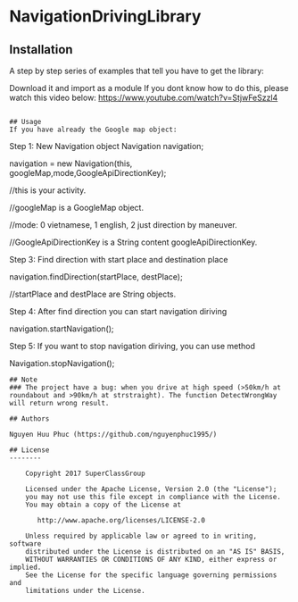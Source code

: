 # NavigationDrivingLibrary


## Installation

A step by step series of examples that tell you have to get the library:

Download it and import as a module
If you dont know how to do this, please watch this video below:
https://www.youtube.com/watch?v=StjwFeSzzl4
```

## Usage
If you have already the Google map object:
```
Step 1: New Navigation object
Navigation navigation;

navigation = new Navigation(this, googleMap,mode,GoogleApiDirectionKey);

//this is your activity.

//googleMap is a GoogleMap object.

//mode: 0 vietnamese, 1 english, 2 just direction by maneuver.

//GoogleApiDirectionKey is a String content googleApiDirectionKey.

Step 3: Find direction with start place and destination place

navigation.findDirection(startPlace, destPlace);

//startPlace and destPlace are String objects.

Step 4: After find direction you can start navigation diriving

navigation.startNavigation();
 
Step 5: If you want to stop navigation diriving, you can use method

Navigation.stopNavigation();

```
## Note
### The project have a bug: when you drive at high speed (>50km/h at roundabout and >90km/h at strstraight). The function DetectWrongWay will return wrong result. 

## Authors

Nguyen Huu Phuc (https://github.com/nguyenphuc1995/)

## License
--------

    Copyright 2017 SuperClassGroup

    Licensed under the Apache License, Version 2.0 (the "License");
    you may not use this file except in compliance with the License.
    You may obtain a copy of the License at

       http://www.apache.org/licenses/LICENSE-2.0

    Unless required by applicable law or agreed to in writing, software
    distributed under the License is distributed on an "AS IS" BASIS,
    WITHOUT WARRANTIES OR CONDITIONS OF ANY KIND, either express or implied.
    See the License for the specific language governing permissions and
    limitations under the License.
